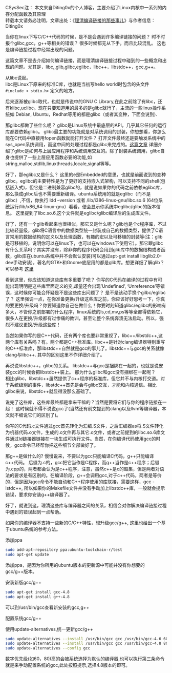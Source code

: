CSysSec注： 本文来自Diting0x的个人博客，主要介绍了Linux内核中一系列的内存分配函数及其原理  
转载本文请务必注明，文章出处：《[理清编译链接的那些事儿](http://www.csyssec.org/20170301/compile-link/)》与作者信息：Diting0x  

当你在linux下写C/C++代码的时候，是不是会遇到许多编译链接的问题？ 时不时报个glibc,gcc，g++等相关的错误？ 很多时候都无从下手，而且比较混乱。 这也是编译链接过程中经常出现的问题。  

这篇文章不是去介绍如何编译链接，而是理清编译链接过程中碰到的一些概念和出现的问题。尤其是，libc,,glib,glibc,eglibc，libc++，libstdc++，gcc,g++。  

从libc说起。  
libc是Linux下原来的标准C库，也就是当初写hello world时包含的头文件`#include < stdio.h>` 定义的地方。  

后来逐渐被glibc取代，也就是传说中的GNU C Library,在此之前除了有libc，还有klibc,uclibc。现在只要知道用的最多的是glibc就行了，主流的一些linux操作系统如 Debian, Ubuntu，Redhat等用的都是glibc（或者其变种，下面会说到).  

那glibc都做了些什么呢？ glibc是Linux系统中最底层的API，几乎其它任何的运行库都要依赖glibc。 glibc最主要的功能就是对系统调用的封装，你想想看，你怎么能在C代码中直接用fopen函数就能打开文件？ 打开文件最终还是要触发系统中的sys_open系统调用，而这中间的处理过程都是glibc来完成的。[这篇文章](./Linux%20系统调用权威指南.md) 详细介绍了glibc是如何与上层应用程序和系统调用交互的。除了封装系统调用，glibc自身也提供了一些上层应用函数必要的功能,如string,malloc,stdlib,linuxthreads,locale,signal等等。  

好了，那eglibc又是什么？ 这里的e是Embedded的意思，也就是前面说到的变种glibc。eglibc的主要特性是为了更好的支持嵌入式架构，可以支持不同的shell(包括嵌入式)，但它是二进制兼容glibc的，就是说如果你的代码之前依赖eglibc库，那么换成glibc后也不需要重新编译。ubuntu系统用的就是eglibc（而不是glibc）,不信，你执行 ldd –version 或者 /lib/i386-linux-gnu/libc.so.6
(64位系统运行/lib/x86_64-linux-gnu）看看，便会显示你系统中eglibc/glibc的版本信息。 这里提到了libc.so.6,这个文件就是eglibc/glibc编译后的生成库文件。  

好了，还有一个glib看起来也很相似，那它又是什么呢？glib也是个c程序库，不过比较轻量级，glib将C语言中的数据类型统一封装成自己的数据类型，提供了C语言常用的数据结构的定义以及处理函数，有趣的宏以及可移植的封装等(注：glib是可移植的，说明你可以在linux下，也可以在windows下使用它）。那它跟glibc有什么关系吗？其实并没有，除非你的程序代码会用到glib库中的数据结构或者函数，glib库在ubuntu系统中并不会默认安装(可以通过apt-get install libglib2.0-dev手动安装)，著名的GTK+和Gnome底层用的都是glib库。想更详细了解glib？ 可以参考 [这里](https://developer.gnome.org/glib/)  

看到这里，你应该知道这些库有多重要了吧？ 你写的C代码在编译的过程中有可能出现明明是这些库里面定义的变,却量还会出现’Undefined’, ‘Unreference’等错误，这时候你可能会怀疑是不是这些库出问题了？ 是不是该动手换个gilbc/eglibc了？ 这里强调一点，在你准备更换/升级这些库之前，你应该好好思考一下，你真的要更换/升级吗？你要知道你自己在做什么！你要时刻知道glibc/eglibc的影响有多大，不管你之前部署的什么程序，linux系统的ls,cd,mv,ps等等全都得依赖它，很多人在更换/升级都有过惨痛的教训，甚至让整个系统奔溃无法启动。所以，强烈不建议更换/升级这些库！  

当然如果你写的是C++代码，还有两个库也要非常重视了，libc++/libstdc++,这两个库有关系吗？有。两个都是C++标准库。libc++是针对clang编译器特别重写的C++标准库，那libstdc++自然就是gcc的事儿了。libstdc++与gcc的关系就像clang与libc++. 其中的区别这里不作详细介绍了。  

再说说libstdc++，glibc的关系。 libstdc++与gcc是捆绑在一起的，也就是说安装gcc的时候会把libstdc++装上。 那为什么glibc和gcc没有捆绑在一起呢？  
相比glibc，libstdc++虽然提供了c++程序的标准库，但它并不与内核打交道。对于系统级别的事件，libstdc++首先是会与glibc交互，才能和内核通信。相比glibc来说，libstdc++就显得没那么基础了。  

说完了这些库，这些库最终都是拿来干嘛的？当然是要将它们与你的程序链接在一起！ 这时候就不得不说说gcc了(当然还有前文提到的clang以及llvm等编译器，本文就不细说它们的区别了)。  

你写的C代码.c文件通过gcc首先转化为汇编.S文件，之后汇编器as将.S文件转化为机器代码.o文件，生成的.o文件再与其它.o文件，或者之前提到的libc.so.6库文件通过ld链接器链接在一块生成可执行文件。当然，在你编译代码使用gcc的时候，gcc命令已经帮你把这些细节全部做好了。  

那g++是做什么的? 慢慢说来，不要以为gcc只能编译C代码，g++只能编译c++代码。 后缀为.c的，gcc把它当作是C程序，而g++当作是c++程序；后缀为.cpp的，两者都会认为是c++程序，注意，虽然c++是c的超集，但是两者对语法的要求是有区别的。在编译阶段，g++会调用gcc,对于c++代码，两者是等价的，但是因为gcc命令不能自动和C++程序使用的库联接，需要这样，gcc -lstdc++, 所以如果你的Makefile文件并没有手动加上libstdc++库，一般就会提示错误，要求你安装g++编译器了。  

好了，就说到这，理清这些库与编译器之间的关系，相信会对你解决编译链接过程中遇到的错误起到一点帮助。  

如果你的编译器不支持一些新的C/C++特性，想升级gcc/g++, 这里也给出一个基于ubuntu系统的参考方法。  

添加ppa  
``` bash 
sudo add-apt-repository ppa:ubuntu-toolchain-r/test
sudo apt-get update
```
添加ppa，是因为你所用的ubuntu版本的更新源中可能并没有你想要的gcc/g++版本。  

安装新版gcc/g++  
``` bash
sudo apt-get install gcc-4.8
sudo apt-get install g++-4.8
```
可以到/usr/bin/gcc查看新安装的gcc,g++  

配置系统gcc/g++  

使用update-alternatives,统一更新gcc/g++  
``` bash
sudo update-alternatives --install /usr/bin/gcc gcc /usr/bin/gcc-4.6 60 --slave /usr/bin/g++ g++ /usr/bin/g++-4.6
sudo update-alternatives --install /usr/bin/gcc gcc /usr/bin/gcc-4.8 80 --slave /usr/bin/g++ g++ /usr/bin/g++-4.8
sudo update-alternatives --config gcc
```
数字优先级(如60，80)高的会被系统选择为默认的编译器,也可以执行第三条命令就是来手动配置系统的gcc,此处按照提示,选择4.8版本的即可。  